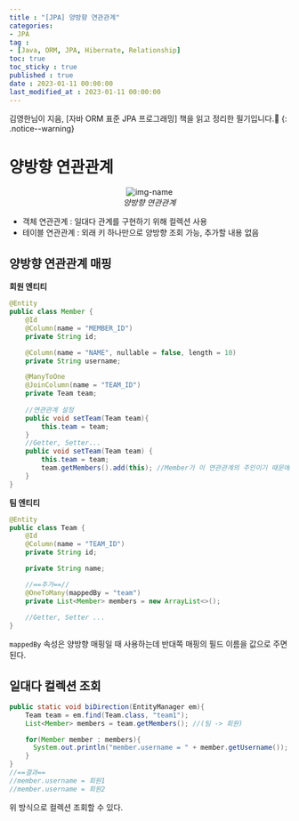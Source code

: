 ```yaml
---
title : "[JPA] 양방향 연관관계"
categories:
- JPA
tag :
- [Java, ORM, JPA, Hibernate, Relationship]
toc: true
toc_sticky : true
published : true
date : 2023-01-11 00:00:00
last_modified_at : 2023-01-11 00:00:00
---
```


김영한님이 지음, [자바 ORM 표준 JPA 프로그래밍] 책을 읽고 정리한 필기입니다.📢
{: .notice--warning}

# 양방향 연관관계

<p align="center">
  <img alt="img-name" src="https://user-images.githubusercontent.com/13410737/211839230-f43fa9ca-7a0e-4487-8414-55481d3fbaf0.png">
  <br>
    <em>양방향 연관관계</em>
</p>

- 객체 연관관계 : 일대다 관계를 구현하기 위해 컬렉션 사용
- 테이블 연관관계 : 외래 키 하나만으로 양방향 조회 가능, 추가할 내용 없음



## 양방향 연관관계 매핑

**회원 엔티티**

```java
@Entity
public class Member {
    @Id
    @Column(name = "MEMBER_ID")
    private String id;

    @Column(name = "NAME", nullable = false, length = 10)
    private String username;

    @ManyToOne
    @JoinColumn(name = "TEAM_ID")
    private Team team;
  
    //연관관계 설정
    public void setTeam(Team team){
        this.team = team;
    }
    //Getter, Setter...
    public void setTeam(Team team) {
        this.team = team;
        team.getMembers().add(this); //Member가 이 연관관계의 주인이기 때문에 여기서 team 내부 memberlist에 회원을 넣어줘야 함
    }
}
```

**팀 엔티티**

```java
@Entity
public class Team {
    @Id
    @Column(name = "TEAM_ID")
    private String id;

    private String name;

    //==추가==//
    @OneToMany(mappedBy = "team")
    private List<Member> members = new ArrayList<>();
    
    //Getter, Setter ...
}
```

`mappedBy` 속성은 양방향 매핑일 때 사용하는데 반대쪽 매핑의 필드 이름을 값으로 주면 된다.



## 일대다 컬렉션 조회

```java
public static void biDirection(EntityManager em){
    Team team = em.find(Team.class, "team1");
    List<Member> members = team.getMembers(); //(팀 -> 회원)

    for(Member member : members){
      System.out.println("member.username = " + member.getUsername());
    }
}
//==결과==
//member.username = 회원1
//member.username = 회원2
```

위 방식으로 컬렉션 조회할 수 있다. 
